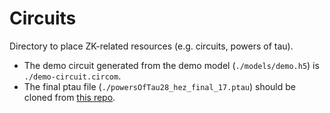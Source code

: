 # Circuits

Directory to place ZK-related resources (e.g. circuits, powers of tau).

- The demo circuit generated from the demo model (`./models/demo.h5`) is `./demo-circuit.circom`.
- The final ptau file (`./powersOfTau28_hez_final_17.ptau`) should be cloned from [this repo](https://github.com/iden3/snarkjs#7-prepare-phase-2).
